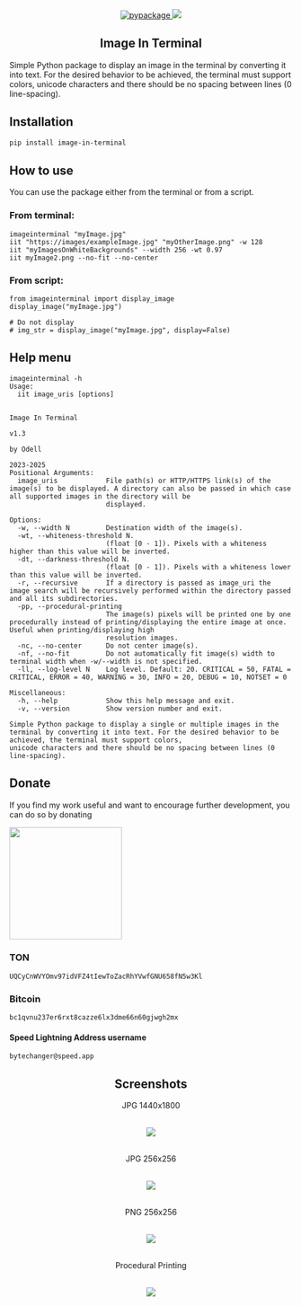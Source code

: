 <div align="center">
  <a href='https://pypi.org/project/image-in-terminal'>
    <img src="https://img.shields.io/pypi/v/image-in-terminal?label=PyPI%20Package" alt="pypackage"/>
  </a>
  <img src="https://static.pepy.tech/badge/image-in-terminal/month"/>
  <h2>Image In Terminal</h2>
</div>

Simple Python package to display an image in the terminal by converting it into text. For the desired behavior to be achieved, the terminal must support colors, unicode characters and there should be no spacing between lines (0 line-spacing).

## Installation
```bash
pip install image-in-terminal
```

## How to use
You can use the package either from the terminal or from a script.

### From terminal:
```
imageinterminal "myImage.jpg"
iit "https://images/exampleImage.jpg" "myOtherImage.png" -w 128
iit "myImagesOnWhiteBackgrounds" --width 256 -wt 0.97 
iit myImage2.png --no-fit --no-center
```

### From script:
```
from imageinterminal import display_image
display_image("myImage.jpg")

# Do not display
# img_str = display_image("myImage.jpg", display=False)
```

## Help menu
```
imageinterminal -h
Usage:
  iit image_uris [options]

                                                                                   Image In Terminal
                                                                                         v1.3
                                                                                       by Odell
                                                                                       2023-2025
Positional Arguments:
  image_uris            File path(s) or HTTP/HTTPS link(s) of the image(s) to be displayed. A directory can also be passed in which case all supported images in the directory will be
                        displayed.

Options:
  -w, --width N         Destination width of the image(s).
  -wt, --whiteness-threshold N.
                        (float [0 - 1]). Pixels with a whiteness higher than this value will be inverted.
  -dt, --darkness-threshold N.
                        (float [0 - 1]). Pixels with a whiteness lower than this value will be inverted.
  -r, --recursive       If a directory is passed as image_uri the image search will be recursively performed within the directory passed and all its subdirectories.
  -pp, --procedural-printing
                        The image(s) pixels will be printed one by one procedurally instead of printing/displaying the entire image at once. Useful when printing/displaying high
                        resolution images.
  -nc, --no-center      Do not center image(s).
  -nf, --no-fit         Do not automatically fit image(s) width to terminal width when -w/--width is not specified.
  -ll, --log-level N    Log level. Default: 20. CRITICAL = 50, FATAL = CRITICAL, ERROR = 40, WARNING = 30, INFO = 20, DEBUG = 10, NOTSET = 0

Miscellaneous:
  -h, --help            Show this help message and exit.
  -v, --version         Show version number and exit.

Simple Python package to display a single or multiple images in the terminal by converting it into text. For the desired behavior to be achieved, the terminal must support colors,
unicode characters and there should be no spacing between lines (0 line-spacing).
```

## Donate
If you find my work useful and want to encourage further development, you can do so by donating

[//]: # ([![Donate]&#40;https://app.oxapay.com/media/btn/light-btn.png&#41;]&#40;https://oxapay.com/donate/42319117&#41;)

<a href="https://oxapay.com/donate/42319117" target="_blank"> <img src="https://app.oxapay.com/media/btn/light-btn.png" style="width: 200px"> </a>

### TON
```
UQCyCnWVYOmv97idVFZ4tIewToZacRhYVwfGNU658fN5w3Kl
```
### Bitcoin
```
bc1qvnu237er6rxt8cazze6lx3dme66n60gjwgh2mx
```
#### Speed Lightning Address username
```
bytechanger@speed.app
```

<div align='center'>
  <h2>Screenshots</h2>
  <p>JPG 1440x1800</p><br/>
  <img src="https://raw.githubusercontent.com/odellgm/image-in-terminal/main/images/animal_png_x1440.png"><br/><br/>
  <p>JPG 256x256</p><br/>
  <img src="https://raw.githubusercontent.com/odellgm/image-in-terminal/main/images/krita_jpg_x256.png"><br/><br/>
  <p>PNG 256x256</p><br/>
  <img src="https://raw.githubusercontent.com/odellgm/image-in-terminal/main/images/ar_png_x256.png"><br/><br/>
  <p>Procedural Printing</p><br/>
  <img src="https://raw.githubusercontent.com/odellgm/image-in-terminal/main/images/procedural_printing.gif"><br/><br/>
</div>


